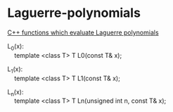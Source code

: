 Laguerre-polynomials
====================

<a href="https://www.storage-b.com/math-numerical-analysis/660">C++ functions which evaluate Laguerre polynomials</a>

L<sub>0</sub>(x):<br />
&nbsp;&nbsp;&nbsp;&nbsp;template &lt;class T&gt; T L0(const T& x);

L<sub>1</sub>(x):<br />
&nbsp;&nbsp;&nbsp;&nbsp;template &lt;class T&gt; T L1(const T& x);

L<sub>n</sub>(x):<br />
&nbsp;&nbsp;&nbsp;&nbsp;template &lt;class T&gt; T Ln(unsigned int n, const T& x);
